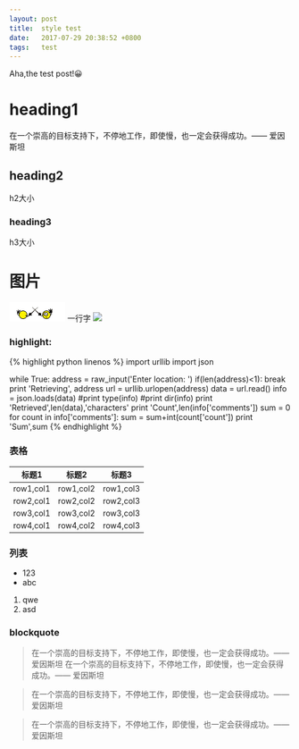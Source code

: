 ```yaml
---
layout: post
title:  style test
date:   2017-07-29 20:38:52 +0800
tags:   test
---
```

Aha,the test post!😀

# heading1
在一个崇高的目标支持下，不停地工作，即使慢，也一定会获得成功。—— 爱因斯坦

## heading2
h2大小

### heading3
h3大小

# 图片
![boy.jpg](/images/fight.gif)
一行字
<img src="https://desk-fd.zol-img.com.cn/t_s960x600c5/g5/M00/0A/07/ChMkJ1waFS-IFKycAAD4vnBJX50AAt4CwBzfU4AAPjW497.jpg"/>

### highlight:
{% highlight python linenos %}
import urllib
import json

while True:
    address = raw_input('Enter location: ')
    if(len(address)<1):
        break
    print 'Retrieving', address
    url = urllib.urlopen(address)
    data = url.read()
    info = json.loads(data)
    #print type(info)
    #print dir(info)
    print 'Retrieved',len(data),'characters'
    print 'Count',len(info['comments'])
    sum = 0
    for count in info['comments']:
        sum = sum+int(count['count'])
    print 'Sum',sum
{% endhighlight %}

### 表格

| 标题1 | 标题2 | 标题3 |
|----|----|----|
|row1,col1|row1,col2|row1,col3|
|row2,col1|row2,col2|row2,col3|
|row3,col1|row3,col2|row3,col3|
|row4,col1|row4,col2|row4,col3|

### 列表

- 123
- abc

1. qwe
2. asd

### blockquote

> 在一个崇高的目标支持下，不停地工作，即使慢，也一定会获得成功。—— 爱因斯坦
> 在一个崇高的目标支持下，不停地工作，即使慢，也一定会获得成功。—— 爱因斯坦

<blockquote>在一个崇高的目标支持下，不停地工作，即使慢，也一定会获得成功。—— 爱因斯坦</blockquote>
<blockquote>在一个崇高的目标支持下，不停地工作，即使慢，也一定会获得成功。—— 爱因斯坦</blockquote>